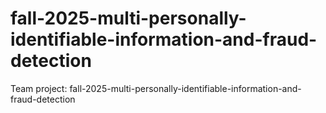 # fall-2025-multi-personally-identifiable-information-and-fraud-detection
Team project: fall-2025-multi-personally-identifiable-information-and-fraud-detection
